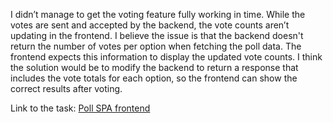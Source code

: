 I didn’t manage to get the voting feature fully working in time. While the votes are sent and accepted by the backend, the vote counts aren’t updating in the frontend. I believe the issue is that the backend doesn't return the number of votes per option when fetching the poll data. The frontend expects this information to display the updated vote counts. I think the solution would be to modify the backend to return a response that includes the vote totals for each option, so the frontend can show the correct results after voting.

Link to the task:
[Poll SPA frontend](./poll-spa/)

